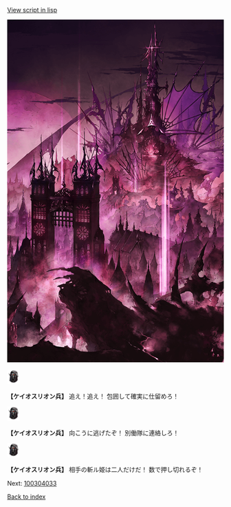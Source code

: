 [View script in lisp](../scripts/100304031.txt)

![devil_world.png](../images/backgrounds/devil_world.png)

<img src="../images/units/3820001.png" alt="3820001.png" height="34"/>

**【ケイオスリオン兵】**
追え！追え！
包囲して確実に仕留めろ！

<img src="../images/units/3820001.png" alt="3820001.png" height="34"/>

**【ケイオスリオン兵】**
向こうに逃げたぞ！
別働隊に連絡しろ！

<img src="../images/units/3820001.png" alt="3820001.png" height="34"/>

**【ケイオスリオン兵】**
相手の斬ル姫は二人だけだ！
数で押し切れるぞ！

Next: [100304033](100304033.md)

[Back to index](index.md)
